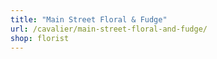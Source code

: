```yaml
---
title: "Main Street Floral & Fudge"
url: /cavalier/main-street-floral-and-fudge/
shop: florist
---
```

